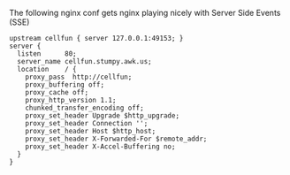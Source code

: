 The following nginx conf gets nginx playing nicely with Server Side Events (SSE)

```
upstream cellfun { server 127.0.0.1:49153; }
server {
  listen      80;
  server_name cellfun.stumpy.awk.us;
  location    / {
    proxy_pass  http://cellfun;
    proxy_buffering off;
    proxy_cache off;
    proxy_http_version 1.1;
    chunked_transfer_encoding off;
    proxy_set_header Upgrade $http_upgrade;
    proxy_set_header Connection '';
    proxy_set_header Host $http_host;
    proxy_set_header X-Forwarded-For $remote_addr;
    proxy_set_header X-Accel-Buffering no;
  }
}
```
